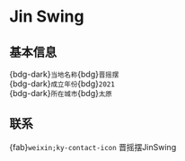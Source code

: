 # Jin Swing

## 基本信息

{bdg-dark}`当地名称`{bdg}`晋摇摆`  
{bdg-dark}`成立年份`{bdg}`2021`  
{bdg-dark}`所在城市`{bdg}`太原`  

## 联系

{fab}`weixin;ky-contact-icon` 晋摇摆JinSwing  
